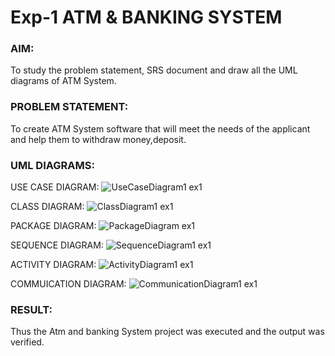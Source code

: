 # Exp-1 ATM & BANKING SYSTEM

### AIM: 
To study the problem statement, SRS document and draw all the UML diagrams of ATM
System.
### PROBLEM STATEMENT:
To create ATM System software that will meet the needs of the applicant and help them
to withdraw money,deposit.
### UML DIAGRAMS:
USE CASE DIAGRAM:
![UseCaseDiagram1 ex1](https://github.com/user-attachments/assets/8b54810b-c5af-4a74-bf3d-b18825095370)

CLASS DIAGRAM:
![ClassDiagram1 ex1](https://github.com/user-attachments/assets/166043a7-dc1e-4444-aff0-2de6f126584d)

PACKAGE DIAGRAM:
![PackageDiagram ex1](https://github.com/user-attachments/assets/58d297ee-a4e4-44ae-b26a-81a7f70e9581)

SEQUENCE DIAGRAM:
![SequenceDiagram1 ex1](https://github.com/user-attachments/assets/19136fc4-72bb-41da-9366-b442815d5dc9)

ACTIVITY DIAGRAM:
![ActivityDiagram1 ex1](https://github.com/user-attachments/assets/5c0aa0e0-7098-4eae-889e-4cd6a741cf37)

COMMUICATION DIAGRAM:
![CommunicationDiagram1 ex1](https://github.com/user-attachments/assets/51681a73-4e42-476b-a888-d8e51f8b6699)




### RESULT: 
Thus the Atm and banking System project was executed and the output was verified.
